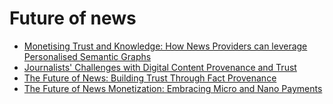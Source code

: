 # Future of news

- [Monetising Trust and Knowledge: How News Providers can leverage Personalised Semantic Graphs](../2025/02/02/monetising-trust-and-knowledge-for-news-providers.md)
- [Journalists' Challenges with Digital Content Provenance and Trust](../2025/03/24/journalists-challenges-with-digital-content-provenance-and-trust.md)
- [The Future of News: Building Trust Through Fact Provenance](../2025/02/05/the-future-of-news-building-trust-through-fact-provenance.md)
- [The Future of News Monetization: Embracing Micro and Nano Payments](../2025/04/02/the-future-of-news-monetization__embracing-micro-and-nano-payments.md)